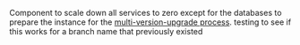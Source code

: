 Component to scale down all services to zero except for the databases to prepare the instance for the [multi-version-upgrade process](https://docs.sourcegraph.com/admin/deploy/kubernetes/update#multi-version-upgrades).
testing to see if this works for a branch name that previously existed
